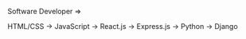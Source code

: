 
Software Developer => 

HTML/CSS -> JavaScript -> React.js -> Express.js -> Python -> Django
<!--
**patrick-gordon/patrick-gordon** is a ✨ _special_ ✨ repository because its `README.md` (this file) appears on your GitHub profile.

- 🔭 I’m currently working on ... a personal project called space-tracker
- 🌱 I’m currently learning ... how to use TypeScript
- 📫 How to reach me: ... LinkedIn: https://www.linkedin.com/in/patrick-g-169010b2/, Email: patrickgordon42@yahoo.com
- 😄 Pronouns: ... He / Him / His
- ⚡ Fun fact: ... I can do a rubik's cube < 2 min
